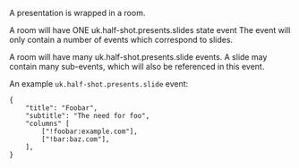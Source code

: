 A presentation is wrapped in a room.

A room will have ONE uk.half-shot.presents.slides state event
The event will only contain a number of events which correspond to slides.

A room will have many uk.half-shot.presents.slide events.
A slide may contain many sub-events, which will also be referenced in this event.

An example `uk.half-shot.presents.slide` event:
```
{
    "title": "Foobar",
    "subtitle": "The need for foo",
    "columns" [
        ["!foobar:example.com"],
        ["!bar:baz.com"],
    ],
}
```